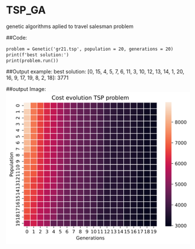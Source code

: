 # TSP_GA
genetic algorithms aplied to travel salesman problem

##Code:
~~~
problem = Genetic('gr21.tsp', population = 20, generations = 20)
print(f'best solution:')
print(problem.run())
~~~

##Output example:
best solution:
[0, 15, 4, 5, 7, 6, 11, 3, 10, 12, 13, 14, 1, 20, 16, 9, 17, 19, 8, 2, 18]: 3771

##output Image:
![Generations Heatmap](https://github.com/danieluseche/TSP_GA/blob/main/evolution.svg)